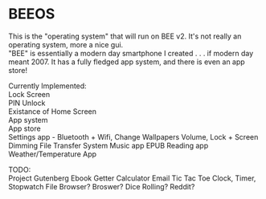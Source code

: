 # BEEOS
This is the "operating system" that will run on BEE v2. It's not really an operating system, more a nice gui.  
"BEE" is essentially a modern day smartphone I created . . . if modern day meant 2007.
It has a fully fledged app system, and there is even an app store!


Currently Implemented:  
Lock Screen  
PIN Unlock  
Existance of Home Screen  
App system  
App store  
Settings app - Bluetooth + Wifi, Change Wallpapers
Volume, Lock + Screen Dimming
File Transfer System
Music app
EPUB Reading app  
Weather/Temperature App

TODO:  
Project Gutenberg Ebook Getter
Calculator
Email
Tic Tac Toe
Clock, Timer, Stopwatch
File Browser?
Broswer?
Dice Rolling?
Reddit?
